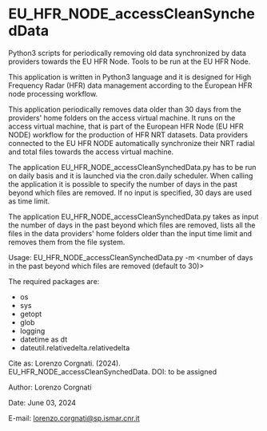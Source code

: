 # EU_HFR_NODE_accessCleanSynchedData
Python3 scripts for periodically removing old data synchronized by data providers towards the EU HFR Node. Tools to be run at the EU HFR Node.

This application is written in Python3 language and it is designed for High Frequency Radar (HFR) data management according to the European HFR node processing workflow.

This application periodically removes data older than 30 days from the providers' home folders on the access virtual machine. It runs on the access virtual machine, that is part of the European HFR Node (EU HFR NODE) workflow for the production of HFR NRT datasets. Data providers connected to the EU HFR NODE automatically synchronize their NRT radial and total files towards the access virtual machine.

The application EU_HFR_NODE_accessCleanSynchedData.py has to be run on daily basis and it is launched via the cron.daily scheduler. When calling the application it is possible to specify the number of days in the past beyond which files are removed. If no input is specified, 30 days are used as time limit.

The application EU_HFR_NODE_accessCleanSynchedData.py takes as input the number of days in the past beyond which files are removed, lists all the files in the data providers' home folders older than the input time limit and removes them from the file system.

Usage: EU_HFR_NODE_accessCleanSynchedData.py -m <number of days in the past beyond which files are removed (default to 30)>

The required packages are:
- os
- sys
- getopt
- glob
- logging
- datetime as dt
- dateutil.relativedelta.relativedelta

Cite as:
Lorenzo Corgnati. (2024). EU_HFR_NODE_accessCleanSynchedData. DOI: to be assigned


Author: Lorenzo Corgnati

Date: June 03, 2024

E-mail: lorenzo.corgnati@sp.ismar.cnr.it
